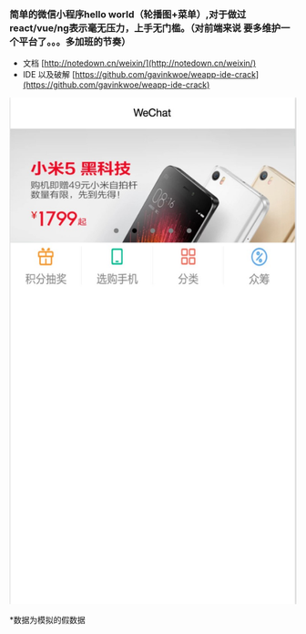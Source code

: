 

### 简单的微信小程序hello world（轮播图+菜单）,对于做过react/vue/ng表示毫无压力，上手无门槛。（对前端来说 要多维护一个平台了。。。多加班的节奏）

- 文档 [http://notedown.cn/weixin/](http://notedown.cn/weixin/)
- IDE 以及破解 [https://github.com/gavinkwoe/weapp-ide-crack](https://github.com/gavinkwoe/weapp-ide-crack)

![Alt text](./1.png)

*数据为模拟的假数据